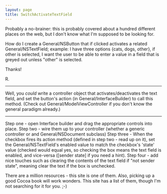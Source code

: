 ```yaml
---
layout: page
title: SwitchActivateTextField
---
```




Probably a no-brainer: this is probably covered about a hundred different places on the web, but I don't know what I'm supposed to be looking for.

How do I create a General/NSButton that if clicked activates a related General/NSTextField; example: I have three options {cats, dogs, other}, if other is selected, I want the user to be able to enter a value in a field that is greyed out unless "other" is selected.

Thanks!

R.

----

Well, you *could* write a controller object that activates/deactivates the text field, and set the button's action (in General/InterfaceBuilder) to call this method. (Check out General/ModelViewController if you don't know the general paradigm already.)

----

Step one - open Interface builder and drag the appropriate controls into place.
Step two - wire them up to your controller (whether a generic controller or and General/NSDocument subclass)
Step three - When the checkbox fires its action method (defined in step two - read up on it), set the General/NSTextField's enabled value to match the checkbox's 'state' value (checked would equal yes, so checking the box means the text field is enabled, and vice-versa ([sender state] if you need a hint).
Step four - add nice touches such as clearing the contents of the text field if "not sender state", meaning clear the text if the box is unchecked.

There are a million resources - this site is one of them. Also, picking up a good Cocoa book will work wonders. This site has a list of them, though I'm not searching for it for you. ;-)
